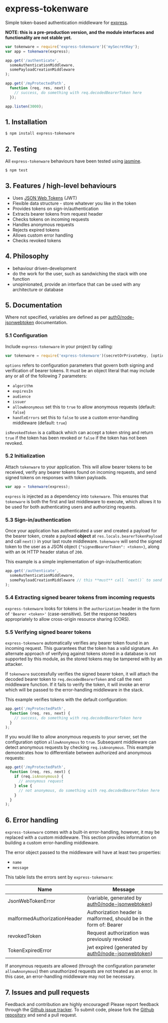 # express-tokenware

Simple token-based authentication middleware for [express](http://expressjs.com/).

**NOTE: this is a pre-production version, and the module interfaces and functionality are not stable yet.**

```javascript
var tokenware = require('express-tokenware')('mySecretKey');
var app = tokenware(express);

app.get('/authenticate',
  someAuthenticationMiddleware,
  somePayloadCreationMiddleware
);

app.get('/myProtectedPath',
  function (req, res, next) {
    // success, do something with req.decodedBearerToken here
  });

app.listen(3000);
```

## 1. Installation

```bash
$ npm install express-tokenware
```

## 2. Testing

All `express-tokenware` behaviours have been tested using [jasmine](https://www.npmjs.com/package/jasmine).

```bash
$ npm test
```

## 3. Features / high-level behaviours

* Uses [JSON Web Tokens](https://tools.ietf.org/html/rfc7519) (JWT)
* Flexible data structure - store whatever you like in the token
* Provides tokens on sign-in/authentication
* Extracts bearer tokens from request header
* Checks tokens on incoming requests
* Handles anonymous requests
* Rejects expired tokens
* Allows custom error handling
* Checks revoked tokens

## 4. Philosophy

* behaviour driven-development
* do the work for the user, such as sandwiching the stack with one function
* unopinionated, provide an interface that can be used with any architecture or database


## 5. Documentation

Where not specified, variables are defined as per [auth0/node-jsonwebtoken](https://github.com/auth0/node-jsonwebtoken) documentation.

### 5.1 Configuration
Include `express-tokenware` in your project by calling:

```javascript
var tokenware = require('express-tokenware')(secretOrPrivateKey, [options, isRevokedToken]);
```

`options` refers to configuration parameters that govern both signing and verification of bearer tokens. It must be an object literal that may include any or all of the following 7 parameters:

* `algorithm`
* `expiresIn`
* `audience`
* `issuer`
* `allowAnonymous` set this to `true` to allow anonymous requests (default: `false`)
* `handleErrors` set this to `false` to use a custom error-handling middleware (default: `true`)

`isRevokedToken` is a callback which can accept a token string and return `true` if the token has been revoked or `false` if the token has not been revoked.

### 5.2 Initialization

Attach `tokenware` to your application. This will allow bearer tokens to be received, verify any bearer tokens found on incoming requests, and send signed tokens on responses with token payloads.

```javascript
var app = tokenware(express);
```

`express` is injected as a dependency into `tokenware`. This ensures that `tokenware` is both the first and last middleware to execute, which allows it to be used for both authenticating users and authorizing requests.

### 5.3 Sign-in/authentication
Once your application has authenticated a user and created a payload for the bearer token, create a payload **object** at `res.locals.bearerTokenPayload` and call `next()` in your last route middleware. `tokenware` will send the signed token to the user as a JSON object `{"signedBearerToken": <token>}`, along with an `OK` HTTP header status of `200`.

This example is a simple implementation of sign-in/authentication:

```javascript
app.get('/authenticate',
  someAuthenticationMiddleware,
  somePayloadCreationMiddleware // this **must** call `next()` to send a signed token
);
```

### 5.4 Extracting signed bearer tokens from incoming requests

`express-tokenware` looks for tokens in the `authorization` header in the form of `'Bearer <token>'` (case-sensitive). Set the response headers appropriately to allow cross-origin resource sharing (CORS).

### 5.5 Verifying signed bearer tokens

`express-tokenware` automatically verifies any bearer token found in an incoming request. This guarantees that the token has a valid signature. An alternate approach of verifying against tokens stored in a database is not supported by this module, as the stored tokens may be tampered with by an attacker.

If `tokenware` successfully verifies the signed bearer token, it will attach the decoded bearer token to `req.decodedBearerToken` and call the next middleware function. If it fails to verify the token, it will invoke an error which will be passed to the error-handling middleware in the stack.

This example verifies tokens with the default configuration:

```javascript
app.get('/myProtectedPath',
  function (req, res, next) {
    // success, do something with req.decodedBearerToken here
  }
);
```
If you would like to allow anonymous requests to your server, set the configuration option `allowAnonymous` to `true`. Subsequent middleware can detect anonymous requests by checking `req.isAnonymous`. This example demonstrates how to differentiate between authorized and anonymous requests:

```javascript
app.get('/myProtectedPath',
  function (req, res, next) {
    if (req.isAnonymous) {
      // anonymous request
    } else {
      // not anonymous, do something with req.decodedBearerToken here
    }
  }
);
```

## 6. Error handling

`express-tokenware` comes with a built-in error-handling, however, it may be replaced with a custom middleware. This section provides information on building a custom error-handling middleware.

The error object passed to the middleware will have at least two properties:

* `name`
* `message`

This table lists the errors sent by `express-tokenware`:

Name|Message
---|---
JsonWebTokenError|(variable, generated by [auth0/node-jsonwebtoken](https://github.com/auth0/node-jsonwebtoken))
malformedAuthorizationHeader|Authorization header is malformed, should be in the form of: Bearer <token>
revokedToken|Request authorization was previously revoked
TokenExpiredError|jwt expired (generated by [auth0/node-jsonwebtoken](https://github.com/auth0/node-jsonwebtoken))

If anonymous requests are allowed (through the configuration parameter `allowAnonymous`) then unauthorized requests are not treated as an error. In this case, an error-handling middleware may not be necessary.

## 7. Issues and pull requests

Feedback and contribution are highly encouraged! Please report feedback through the [Github issue tracker](https://github.com/HiFaraz/express-tokenware/issues). To submit code, please fork the [Github repository](https://github.com/HiFaraz/express-tokenware) and send a pull request.